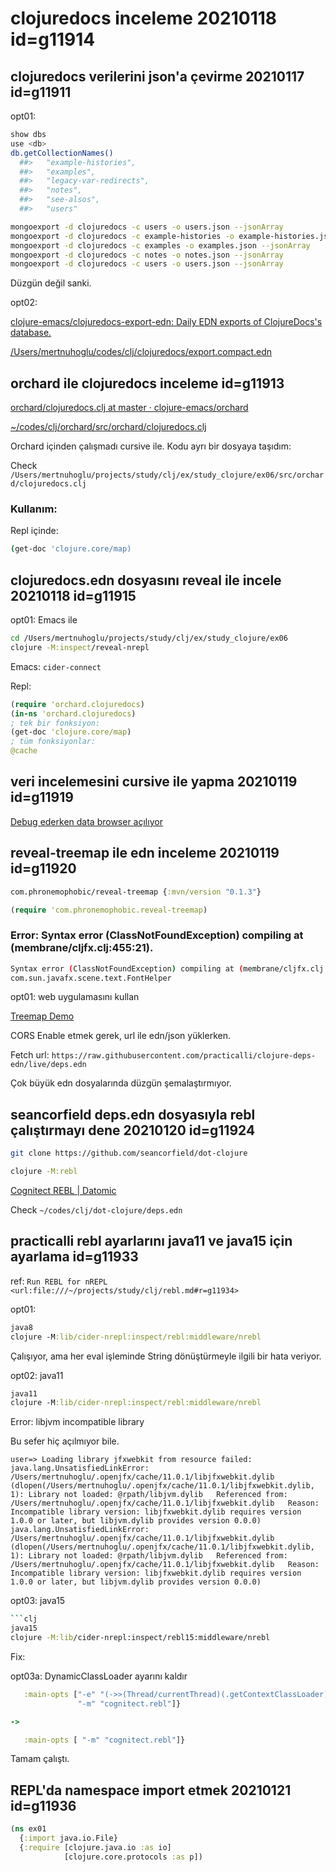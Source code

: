 
# clojuredocs inceleme 20210118  id=g11914

## clojuredocs verilerini json'a çevirme 20210117  id=g11911

opt01:

```bash
show dbs
use <db>
db.getCollectionNames()
  ##> 	"example-histories",
  ##> 	"examples",
  ##> 	"legacy-var-redirects",
  ##> 	"notes",
  ##> 	"see-alsos",
  ##> 	"users"
```

```bash
mongoexport -d clojuredocs -c users -o users.json --jsonArray 
mongoexport -d clojuredocs -c example-histories -o example-histories.json --jsonArray 
mongoexport -d clojuredocs -c examples -o examples.json --jsonArray 
mongoexport -d clojuredocs -c notes -o notes.json --jsonArray 
mongoexport -d clojuredocs -c users -o users.json --jsonArray 
```

Düzgün değil sanki.

opt02:

[clojure-emacs/clojuredocs-export-edn: Daily EDN exports of ClojureDocs's database.](https://github.com/clojure-emacs/clojuredocs-export-edn)

[/Users/mertnuhoglu/codes/clj/clojuredocs/export.compact.edn](https://github.com/clojure-emacs/clojuredocs-export-edn/raw/master/exports/export.compact.edn)

## orchard ile clojuredocs inceleme id=g11913

[orchard/clojuredocs.clj at master · clojure-emacs/orchard](https://github.com/clojure-emacs/orchard/blob/master/src/orchard/clojuredocs.clj)

[~/codes/clj/orchard/src/orchard/clojuredocs.clj](https://github.com/clojure-emacs/orchard/blob/master/src/orchard/clojuredocs.clj)

Orchard içinden çalışmadı cursive ile. Kodu ayrı bir dosyaya taşıdım:

Check `/Users/mertnuhoglu/projects/study/clj/ex/study_clojure/ex06/src/orchard/clojuredocs.clj`

### Kullanım:

Repl içinde:

```bash
(get-doc 'clojure.core/map)
```

## clojuredocs.edn dosyasını reveal ile incele 20210118  id=g11915

opt01: Emacs ile

```bash
cd /Users/mertnuhoglu/projects/study/clj/ex/study_clojure/ex06
clojure -M:inspect/reveal-nrepl
```

Emacs: `cider-connect`

Repl:

```clojure
(require 'orchard.clojuredocs)
(in-ns 'orchard.clojuredocs)
; tek bir fonksiyon:
(get-doc 'clojure.core/map)
; tüm fonksiyonlar:
@cache
```

## veri incelemesini cursive ile yapma 20210119  id=g11919

[Debug ederken data browser açılıyor](/Users/mertnuhoglu/gdrive/keynote_resimler/screencapture/scs20210119_142337.jpg)

## reveal-treemap ile edn inceleme 20210119  id=g11920

```clj
com.phronemophobic/reveal-treemap {:mvn/version "0.1.3"}
```

```clj
(require 'com.phronemophobic.reveal-treemap)
```

### Error: Syntax error (ClassNotFoundException) compiling at (membrane/cljfx.clj:455:21).

```bash
Syntax error (ClassNotFoundException) compiling at (membrane/cljfx.clj:455:21).
com.sun.javafx.scene.text.FontHelper
```

opt01: web uygulamasını kullan

[Treemap Demo](https://blog.phronemophobic.com/treemap/treemap-demo.html)

CORS Enable etmek gerek, url ile edn/json yüklerken.

Fetch url: `https://raw.githubusercontent.com/practicalli/clojure-deps-edn/live/deps.edn`

Çok büyük edn dosyalarında düzgün şemalaştırmıyor.

## seancorfield deps.edn dosyasıyla rebl çalıştırmayı dene 20210120  id=g11924

```bash
git clone https://github.com/seancorfield/dot-clojure
```

```bash
clojure -M:rebl
```

[Cognitect REBL | Datomic](https://docs.datomic.com/cloud/other-tools/REBL.html#installation)

Check `~/codes/clj/dot-clojure/deps.edn`

## practicalli rebl ayarlarını java11 ve java15 için ayarlama  id=g11933

ref: `Run REBL for nREPL <url:file:///~/projects/study/clj/rebl.md#r=g11934>`

opt01:

```clj
java8
clojure -M:lib/cider-nrepl:inspect/rebl:middleware/nrebl
```

Çalışıyor, ama her eval işleminde String dönüştürmeyle ilgili bir hata veriyor.

opt02: java11

```clj
java11
clojure -M:lib/cider-nrepl:inspect/rebl:middleware/nrebl
```

Error: libjvm incompatible library

Bu sefer hiç açılmıyor bile.

```
user=> Loading library jfxwebkit from resource failed: java.lang.UnsatisfiedLinkError: /Users/mertnuhoglu/.openjfx/cache/11.0.1/libjfxwebkit.dylib (dlopen(/Users/mertnuhoglu/.openjfx/cache/11.0.1/libjfxwebkit.dylib, 1): Library not loaded: @rpath/libjvm.dylib   Referenced from: /Users/mertnuhoglu/.openjfx/cache/11.0.1/libjfxwebkit.dylib   Reason: Incompatible library version: libjfxwebkit.dylib requires version 1.0.0 or later, but libjvm.dylib provides version 0.0.0)
java.lang.UnsatisfiedLinkError: /Users/mertnuhoglu/.openjfx/cache/11.0.1/libjfxwebkit.dylib (dlopen(/Users/mertnuhoglu/.openjfx/cache/11.0.1/libjfxwebkit.dylib, 1): Library not loaded: @rpath/libjvm.dylib   Referenced from: /Users/mertnuhoglu/.openjfx/cache/11.0.1/libjfxwebkit.dylib   Reason: Incompatible library version: libjfxwebkit.dylib requires version 1.0.0 or later, but libjvm.dylib provides version 0.0.0)
```

opt03: java15

```bash
```clj
java15
clojure -M:lib/cider-nrepl:inspect/rebl15:middleware/nrebl
```

Fix:

opt03a: DynamicClassLoader ayarını kaldır

```clj
   :main-opts ["-e" "(->>(Thread/currentThread)(.getContextClassLoader)(clojure.lang.DynamicClassLoader.)(.setContextClassLoader,(Thread/currentThread)))"
               "-m" "cognitect.rebl"]}

->

   :main-opts [ "-m" "cognitect.rebl"]}
```

Tamam çalıştı.

## REPL'da namespace import etmek 20210121  id=g11936

```clj
(ns ex01
  {:import java.io.File}
  {:require [clojure.java.io :as io]
            [clojure.core.protocols :as p])
```



